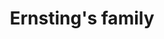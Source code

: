---
title: "Ernsting's family"
url: /duesseldorf/ernstings-family-kurt-schumacher-strasse/
shop: Kleidung
---